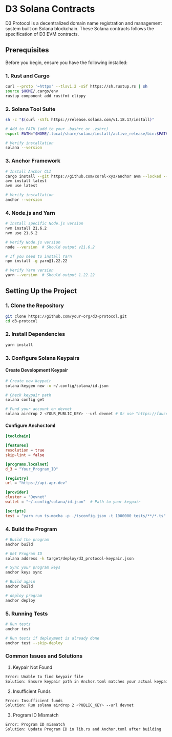 # D3 Solana Contracts

D3 Protocol is a decentralized domain name registration and management system built on Solana blockchain. These Solana contracts follows the specification of D3 EVM contracts.

## Prerequisites

Before you begin, ensure you have the following installed:

### 1. Rust and Cargo
```bash
curl --proto '=https' --tlsv1.2 -sSf https://sh.rustup.rs | sh
source $HOME/.cargo/env
rustup component add rustfmt clippy
```

### 2. Solana Tool Suite
```bash
sh -c "$(curl -sSfL https://release.solana.com/v1.18.17/install)"

# Add to PATH (add to your .bashrc or .zshrc)
export PATH="$HOME/.local/share/solana/install/active_release/bin:$PATH"

# Verify installation
solana --version
```

### 3. Anchor Framework
```bash
# Install Anchor CLI
cargo install --git https://github.com/coral-xyz/anchor avm --locked --force
avm install latest
avm use latest

# Verify installation
anchor --version
```

### 4. Node.js and Yarn
```bash
# Install specific Node.js version
nvm install 21.6.2
nvm use 21.6.2

# Verify Node.js version
node --version  # Should output v21.6.2

# If you need to install Yarn
npm install -g yarn@1.22.22

# Verify Yarn version
yarn --version  # Should output 1.22.22

```

## Setting Up the Project

### 1. Clone the Repository
```bash
git clone https://github.com/your-org/d3-protocol.git
cd d3-protocol
```

### 2. Install Dependencies
```bash
yarn install
```

### 3. Configure Solana Keypairs

#### Create Development Keypair
```bash
# Create new keypair
solana-keygen new -o ~/.config/solana/id.json

# Check keypair path
solana config get

# Fund your account on devnet
solana airdrop 2 <YOUR_PUBLIC_KEY> --url devnet # Or use "https://faucet.solana.com/"
```

#### Configure Anchor.toml
```toml
[toolchain]

[features]
resolution = true
skip-lint = false

[programs.localnet]
d_3 = "Your_Program_ID"

[registry]
url = "https://api.apr.dev"

[provider]
cluster = "Devnet"
wallet = "~/.config/solana/id.json"  # Path to your keypair

[scripts]
test = "yarn run ts-mocha -p ./tsconfig.json -t 1000000 tests/**/*.ts"
```

### 4. Build the Program
```bash
# Build the program
anchor build

# Get Program ID
solana address -k target/deploy/d3_protocol-keypair.json

# Sync your program keys
anchor keys sync

# Build again 
anchor build 

# deploy program
anchor deploy
```

### 5. Running Tests
```bash
# Run tests
anchor test 

# Run tests if deployment is already done
anchor test --skip-deploy
```

### Common Issues and Solutions

1. Keypair Not Found
```bash
Error: Unable to find keypair file
Solution: Ensure keypair path in Anchor.toml matches your actual keypair location
```

2. Insufficient Funds
```bash
Error: Insufficient funds
Solution: Run solana airdrop 2 <PUBLIC_KEY> --url devnet
```

3. Program ID Mismatch
```bash
Error: Program ID mismatch
Solution: Update Program ID in lib.rs and Anchor.toml after building
```
